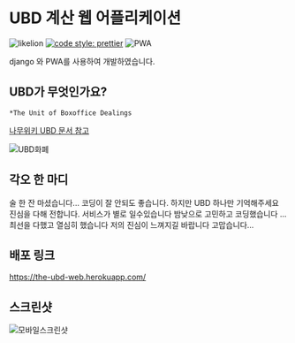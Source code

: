 # UBD 계산 웹 어플리케이션

![likelion](https://img.shields.io/badge/LikeLion-JBNU-orange.svg)
[![code style: prettier](https://img.shields.io/badge/code_style-prettier-ff69b4.svg?style=flat-square)](https://github.com/prettier/prettier)
![PWA](https://img.shields.io/badge/django-PWA-blue.svg)

django 와 PWA를 사용하여 개발하였습니다.


## UBD가 무엇인가요?

`*The Unit of Boxoffice Dealings`

[나무위키 UBD 문서 참고](https://namu.wiki/w/UBD)

![UBD화폐](https://vignette.wikia.nocookie.net/supernaturalpowers/images/3/32/UBD_%ED%99%94%ED%8F%90.jpg/revision/latest?cb=20190428104335&path-prefix=ko)


## 각오 한 마디

술 한 잔 마셨습니다... 코딩이 잘 안되도 좋습니다. 하지만 UBD 하나만 기억해주세요 진심을 다해 전합니다. 서비스가 별로 일수있습니다 밤낮으로 고민하고 코딩했습니다 ...최선을 다했고 열심히 했습니다 저의 진심이 느껴지길 바랍니다 고맙습니다...

## 배포 링크

https://the-ubd-web.herokuapp.com/

## 스크린샷

![모바일스크린샷](https://cdn-class.likelion.org/media/submissions/y42lpMdUKPgYhZQ.png)